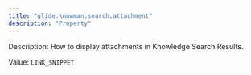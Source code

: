 ```yaml
---
title: "glide.knowman.search.attachment"
description: "Property"
---
```


Description: How to display attachments in Knowledge Search Results.

Value: `LINK_SNIPPET`